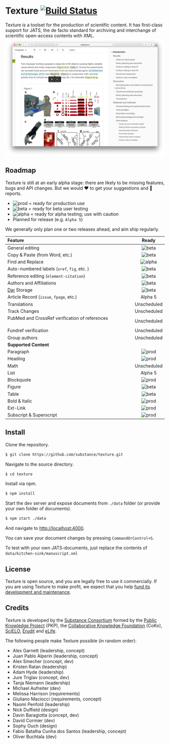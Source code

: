 # Texture [![Build Status](https://travis-ci.org/substance/texture.svg?branch=master)](https://travis-ci.org/substance/texture)

Texture is a toolset for the production of scientific content. It has first-class support for JATS, the de facto standard for archiving and interchange of scientific open-access contents with XML.
![Texture User Interface](texture.png)

## Roadmap

Texture is still at an early alpha stage: there are likely to be missing features, bugs and API changes. But we would :heart: to get your suggestions and :bug: reports.

- ![prod](https://img.shields.io/badge/status-prod-green.svg) = ready for production use
- ![beta](https://img.shields.io/badge/status-beta-yellow.svg) = ready for beta user testing
- ![alpha](https://img.shields.io/badge/status-alpha-red.svg) = ready for alpha testing; use with caution
- Planned for release (e.g. `Alpha 5`)

We generally only plan one or two releases ahead, and aim ship regularly.

Feature                                 | Ready
:-------------------------------------- | :------------:
General editing                         | ![beta](https://img.shields.io/badge/status-beta-yellow.svg)
Copy & Paste (from Word, etc.)          | ![beta](https://img.shields.io/badge/status-beta-yellow.svg)
Find and Replace                        | ![alpha](https://img.shields.io/badge/status-alpha-red.svg)
Auto-numbered labels (`xref`, `fig`, etc. ) | ![beta](https://img.shields.io/badge/status-beta-yellow.svg)
Reference editing (`element-citation`)  | ![beta](https://img.shields.io/badge/status-beta-yellow.svg)
Authors and Affiliations                | ![beta](https://img.shields.io/badge/status-beta-yellow.svg)
[Dar](https://github.com/substance/dar) Storage | ![beta](https://img.shields.io/badge/status-beta-yellow.svg)
Article Record (`issue`, `fpage`, etc.) | Alpha 5
Translations                            | Unscheduled
Track Changes                           | Unscheduled
PubMed and CrossRef verification of references                           | Unscheduled
Fundref verification                    | Unscheduled
Group authors                           | Unscheduled
**Supported Content**                   |
Paragraph                               | ![prod](https://img.shields.io/badge/status-prod-green.svg)
Heading                                 | ![prod](https://img.shields.io/badge/status-prod-green.svg)
Math                                    | Unscheduled
List                                    | Alpha 5
Blockquote                              | ![prod](https://img.shields.io/badge/status-prod-green.svg)
Figure                                  | ![beta](https://img.shields.io/badge/status-beta-yellow.svg)
Table                                   | ![beta](https://img.shields.io/badge/status-beta-yellow.svg)
Bold & Italic                           | ![prod](https://img.shields.io/badge/status-prod-green.svg)
Ext-Link                                | ![prod](https://img.shields.io/badge/status-prod-green.svg)
Subscript & Superscript                 | ![prod](https://img.shields.io/badge/status-prod-green.svg)


## Install

Clone the repository.

```bash
$ git clone https://github.com/substance/texture.git
```

Navigate to the source directory.

```bash
$ cd texture
```

Install via npm.

```bash
$ npm install
```

Start the dev server and expose documents from `./data` folder (or provide your own folder of documents).

```bash
$ npm start ./data
```

And navigate to [http://localhost:4000](http://localhost:4000).

You can save your document changes by pressing `CommandOrControl+S`.

To test with your own JATS-documents, just replace the contents of `data/kitchen-sink/manuscript.xml`

## License

Texture is open source, and you are legally free to use it commercially. If you are using Texture to make profit, we expect that you help [fund its development and maintenance](http://substance.io/consortium/).

## Credits

Texture is developed by the [Substance Consortium](http://substance.io/consortium/) formed by the [Public Knowledge Project](https://pkp.sfu.ca/2016/04/27/substance-consortium/) (PKP), the [Collaborative Knowledge Foundation](http://coko.foundation/blog.html#substance_consortium) (CoKo), [SciELO](http://www.scielo.org/),  [Érudit](https://apropos.erudit.org/fr/creation-dun-consortium-autour-de-substance/) and [eLife](https://elifesciences.org/).

The following people make Texture possible (in random order):

- Alex Garnett (leadership, concept)
- Juan Pablo Alperin (leadership, concept)
- Alex Smecher (concept, dev)
- Kristen Ratan (leadership)
- Adam Hyde (leadership)
- Jure Triglav (concept, dev)
- Tanja Niemann (leadership)
- Michael Aufreiter (dev)
- Melissa Harrison (requirements)
- Giuliano Maciocci (requirements, concept)
- Naomi Penfold (leadership)
- Nick Duffield (design)
- Davin Baragiotta (concept, dev)
- David Cormier (dev)
- Sophy Ouch (design)
- Fabio Batalha Cunha dos Santos (leadership, concept)
- Oliver Buchtala (dev)
